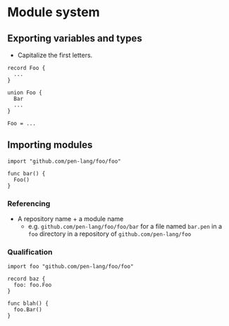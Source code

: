 # Module system

## Exporting variables and types

- Capitalize the first letters.

```
record Foo {
  ...
}
```

```
union Foo {
  Bar
  ...
}
```

```
Foo = ...
```

## Importing modules

```
import "github.com/pen-lang/foo/foo"

func bar() {
  Foo()
}
```

### Referencing

- A repository name + a module name
  - e.g. `github.com/pen-lang/foo/foo/bar` for a file named `bar.pen` in a `foo` directory in a repository of `github.com/pen-lang/foo`

### Qualification

```
import foo "github.com/pen-lang/foo/foo"

record baz {
  foo: foo.Foo
}

func blah() {
  foo.Bar()
}
```
